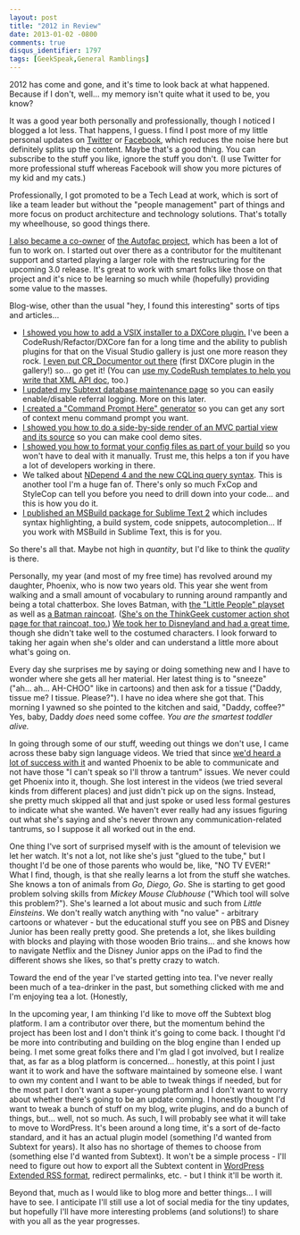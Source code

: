 ```yaml
---
layout: post
title: "2012 in Review"
date: 2013-01-02 -0800
comments: true
disqus_identifier: 1797
tags: [GeekSpeak,General Ramblings]
---
```

2012 has come and gone, and it's time to look back at what happened.
Because if I don't, well… my memory isn't quite what it used to be, you
know?

It was a good year both personally and professionally, though I noticed
I blogged a lot less. That happens, I guess. I find I post more of my
little personal updates on [Twitter](http://twitter.com/tillig) or
[Facebook](http://www.facebook.com/tillig), which reduces the noise here
but definitely splits up the content. Maybe that's a good thing. You can
subscribe to the stuff you like, ignore the stuff you don't. (I use
Twitter for more professional stuff whereas Facebook will show you more
pictures of my kid and my cats.)

Professionally, I got promoted to be a Tech Lead at work, which is sort
of like a team leader but without the "people management" part of things
and more focus on product architecture and technology solutions. That's
totally my wheelhouse, so good things there.

[I also became a
co-owner](/archive/2012/10/12/autofac-project-update-ownership-changes-3-0-coming-soon.aspx)
of [the Autofac project](http://autofac.googlecode.com/), which has been
a lot of fun to work on. I started out over there as a contributor for
the multitenant support and started playing a larger role with the
restructuring for the upcoming 3.0 release. It's great to work with
smart folks like those on that project and it's nice to be learning so
much while (hopefully) providing some value to the masses.

Blog-wise, other than the usual "hey, I found this interesting" sorts of
tips and articles…

-   [I showed you how to add a VSIX installer to a DXCore
    plugin.](/archive/2012/02/01/how-to-add-a-vsix-installer-to-a-dxcore-plugin.aspx)
    I've been a CodeRush/Refactor/DXCore fan for a long time and the
    ability to publish plugins for that on the Visual Studio gallery is
    just one more reason they rock. [I even put CR\_Documentor out
    there](/archive/2012/02/16/cr_documentor-3-0-0-0-is-in-the-visual-studio.aspx)
    (first DXCore plugin in the gallery!) so… go get it! (You can [use
    my CodeRush templates to help you write that XML API
    doc](/archive/2012/08/08/use-coderush-templates-to-help-write-xml-api-documentation.aspx),
    too.)
-   [I updated my Subtext database maintenance
    page](/archive/2011/06/17/easier-subtext-2-5-2-0-maintenance.aspx)
    so you can easily enable/disable referral logging. More on this
    later.
-   [I created a "Command Prompt Here"
    generator](http://app.paraesthesia.com/CommandPromptHere/) so you can get any sort
    of context menu command prompt you want.
-   [I showed you how to do a side-by-side render of an MVC partial view
    and its
    source](/archive/2012/05/09/html-demopartial-side-by-side-render-and-code-for-partial.aspx)
    so you can make cool demo sites.
-   [I showed you how to format your config files as part of your
    build](/archive/2012/06/22/format-configuration-files-on-build.aspx)
    so you won't have to deal with it manually. Trust me, this helps a
    ton if you have a lot of developers working in there.
-   We talked about [NDepend 4 and the new CQLinq query
    syntax](/archive/2012/08/10/ndepend-4-cqlinq-ndepend-api-and-beyond.aspx).
    This is another tool I'm a huge fan of. There's only so much FxCop
    and StyleCop can tell you before you need to drill down into your
    code… and this is how you do it.
-   [I published an MSBuild package for Sublime Text
    2](/archive/2012/07/12/sublimemsbuild-msbuild-package-for-sublime-text-2.aspx)
    which includes syntax highlighting, a build system, code snippets,
    autocompletion… If you work with MSBuild in Sublime Text, this is
    for you.

So there's all that. Maybe not high in *quantity*, but I'd like to think
the *quality* is there.

Personally, my year (and most of my free time) has revolved around my
daughter, Phoenix, who is now two years old. This year she went from
walking and a small amount of vocabulary to running around rampantly and
being a total chatterbox. She loves Batman, with [the "Little People"
playset](/archive/2012/03/15/a-typical-play-session-with-my-toddler.aspx)
as well as [a Batman
raincoat](/archive/2012/08/24/my-toddler-party-rock-and-ocd.aspx).
([She's on the ThinkGeek customer action shot page for that raincoat,
too.](http://www.thinkgeek.com/product/edb4/action/218aa89/)) [We took
her to Disneyland and had a great
time](/archive/2012/11/09/disneyland-2012.aspx), though she didn't take
well to the costumed characters. I look forward to taking her again when
she's older and can understand a little more about what's going on.

Every day she surprises me by saying or doing something new and I have
to wonder where she gets all her material. Her latest thing is to
"sneeze" ("ah… ah… AH-CHOO" like in cartoons) and then ask for a tissue
("Daddy, tissue me? I tissue. Please?"). I have no idea where she got
that. This morning I yawned so she pointed to the kitchen and said,
"Daddy, coffee?" Yes, baby, Daddy *does* need some coffee. *You are the
smartest toddler alive.*

In going through some of our stuff, weeding out things we don't use, I
came across these baby sign language videos. We tried that since [we'd
heard a lot of success with
it](http://www.hanselman.com/blog/BabySignLanguage.aspx) and wanted
Phoenix to be able to communicate and not have those "I can't speak so
I'll throw a tantrum" issues. We never could get Phoenix into it,
though. She lost interest in the videos (we tried several kinds from
different places) and just didn't pick up on the signs. Instead, she
pretty much skipped all that and just spoke or used less formal gestures
to indicate what she wanted. We haven't ever really had any issues
figuring out what she's saying and she's never thrown any
communication-related tantrums, so I suppose it all worked out in the
end.

One thing I've sort of surprised myself with is the amount of television
we let her watch. It's not a lot, not like she's just "glued to the
tube," but I thought I'd be one of those parents who would be, like, "NO
TV EVER!" What I find, though, is that she really learns a lot from the
stuff she watches. She knows a ton of animals from *Go, Diego, Go*. She
is starting to get good problem solving skills from *Mickey Mouse
Clubhouse* ("Which tool will solve this problem?"). She's learned a lot
about music and such from *Little Einsteins*. We don't really watch
anything with "no value" - arbitrary cartoons or whatever - but the
educational stuff you see on PBS and Disney Junior has been really
pretty good. She pretends a lot, she likes building with blocks and
playing with those wooden Brio trains… and she knows how to navigate
Netflix and the Disney Junior apps on the iPad to find the different
shows she likes, so that's pretty crazy to watch.

Toward the end of the year I've started getting into tea. I've never
really been much of a tea-drinker in the past, but something clicked
with me and I'm enjoying tea a lot. (Honestly,

In the upcoming year, I am thinking I'd like to move off the Subtext
blog platform. I am a contributor over there, but the momentum behind
the project has been lost and I don't think it's going to come back. I
thought I'd be more into contributing and building on the blog engine
than I ended up being. I met some great folks there and I'm glad I got
involved, but I realize that, as far as a blog platform is concerned…
honestly, at this point I just want it to work and have the software
maintained by someone else. I want to own my content and I want to be
able to tweak things if needed, but for the most part I don't want a
super-young platform and I don't want to worry about whether there's
going to be an update coming. I honestly thought I'd want to tweak a
bunch of stuff on my blog, write plugins, and do a bunch of things, but…
well, not so much. As such, I will probably see what it will take to
move to WordPress. It's been around a long time, it's a sort of de-facto
standard, and it has an actual plugin model (something I'd wanted from
Subtext for years). It also has no shortage of themes to choose from
(something else I'd wanted from Subtext). It won't be a simple process -
I'll need to figure out how to export all the Subtext content in
[WordPress Extended RSS
format](http://ipggi.wordpress.com/2011/03/16/the-wordpress-extended-rss-wxr-exportimport-xml-document-format-decoded-and-explained/),
redirect permalinks, etc. - but I think it'll be worth it.

Beyond that, much as I would like to blog more and better things… I will
have to see. I anticipate I'll still use a lot of social media for the
tiny updates, but hopefully I'll have more interesting problems (and
solutions!) to share with you all as the year progresses.

